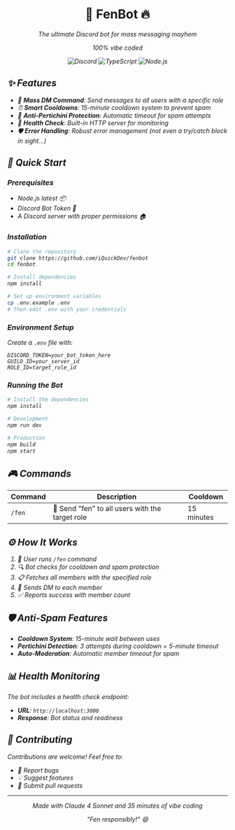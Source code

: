 <div align="center">
  <h1>🤖 FenBot 🔥</h1>
  <p><em>The ultimate Discord bot for mass messaging mayhem</em></p>
  <p><em>100% vibe coded<em></p>
  
  ![Discord](https://img.shields.io/badge/Discord-Bot-7289da?style=for-the-badge&logo=discord&logoColor=white)
  ![TypeScript](https://img.shields.io/badge/TypeScript-007ACC?style=for-the-badge&logo=typescript&logoColor=white)
  ![Node.js](https://img.shields.io/badge/Node.js-43853D?style=for-the-badge&logo=node.js&logoColor=white)
</div>

## ✨ Features

- 💬 **Mass DM Command**: Send messages to all users with a specific role
- ⏰ **Smart Cooldowns**: 15-minute cooldown system to prevent spam
- 🚫 **Anti-Pertichini Protection**: Automatic timeout for spam attempts
- 🏥 **Health Check**: Built-in HTTP server for monitoring
- 🛡️ **Error Handling**: Robust error management (not even a try/catch block in sight...)

## 🚀 Quick Start

### Prerequisites
- Node.js latest 📦
- Discord Bot Token 🔑
- A Discord server with proper permissions 🏠

### Installation

```bash
# Clone the repository
git clone https://github.com/iQuickDev/fenbot
cd fenbot

# Install dependencies
npm install

# Set up environment variables
cp .env.example .env
# Then edit .env with your credentials
```

### Environment Setup

Create a `.env` file with:

```env
DISCORD_TOKEN=your_bot_token_here
GUILD_ID=your_server_id
ROLE_ID=target_role_id
```

### Running the Bot

```bash
# Install the dependencies
npm install

# Development
npm run dev

# Production
npm build
npm start
```

## 🎮 Commands

| Command | Description | Cooldown |
|---------|-------------|----------|
| `/fen` | 📨 Send "fen" to all users with the target role | 15 minutes |

## ⚙️ How It Works

1. 🎯 User runs `/fen` command
2. 🔍 Bot checks for cooldown and spam protection
3. 📋 Fetches all members with the specified role
4. 💌 Sends DM to each member
5. ✅ Reports success with member count

## 🛡️ Anti-Spam Features

- **Cooldown System**: 15-minute wait between uses
- **Pertichini Detection**: 3 attempts during cooldown = 5-minute timeout
- **Auto-Moderation**: Automatic member timeout for spam

## 📊 Health Monitoring

The bot includes a health check endpoint:
- **URL**: `http://localhost:3000`
- **Response**: Bot status and readiness

## 🤝 Contributing

Contributions are welcome! Feel free to:
- 🐛 Report bugs
- 💡 Suggest features
- 🔧 Submit pull requests
---

<div align="center">
  <p>Made with Claude 4 Sonnet and 35 minutes of vibe coding</p>
  <p><em>"Fen responsibly!"</em> 😄</p>
</div>
